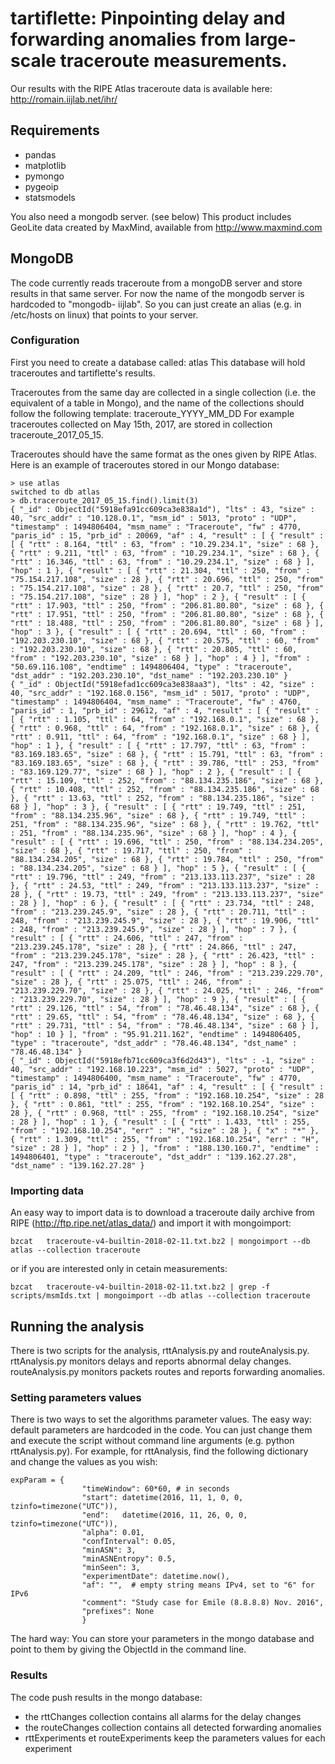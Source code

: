 # tartiflette: Pinpointing delay and forwarding anomalies from large-scale traceroute measurements.

Our results with the RIPE Atlas traceroute data is available here: http://romain.iijlab.net/ihr/


## Requirements
- pandas
- matplotlib
- pymongo
- pygeoip
- statsmodels

You also need a mongodb server. (see below)
This product includes GeoLite data created by MaxMind, available from http://www.maxmind.com

## MongoDB
The code currently reads traceroute from a mongoDB server and store results in that same server.
For now the name of the mongodb server is hardcoded to "mongodb-
iijlab". So you can just create an alias (e.g. in /etc/hosts on linux) that points to your server.

### Configuration
First you need to create a database called: atlas
This database will hold traceroutes and tartiflette's results.

Traceroutes from the same day are collected in a single collection (i.e. the equivalent of a table in Mongo), and the name of the collections should follow the following template: traceroute_YYYY_MM_DD
For example traceroutes collected on May 15th, 2017, are stored in collection traceroute_2017_05_15.

Traceroutes should have the same format as the ones given by RIPE Atlas.
Here is an example of traceroutes stored in our Mongo database:
```
> use atlas
switched to db atlas
> db.traceroute_2017_05_15.find().limit(3)
{ "_id" : ObjectId("5918efa91cc609ca3e838a1d"), "lts" : 43, "size" : 40, "src_addr" : "10.128.0.1", "msm_id" : 5013, "proto" : "UDP", "timestamp" : 1494806404, "msm_name" : "Traceroute", "fw" : 4770, "paris_id" : 15, "prb_id" : 20069, "af" : 4, "result" : [ { "result" : [ { "rtt" : 8.164, "ttl" : 63, "from" : "10.29.234.1", "size" : 68 }, { "rtt" : 9.211, "ttl" : 63, "from" : "10.29.234.1", "size" : 68 }, { "rtt" : 16.346, "ttl" : 63, "from" : "10.29.234.1", "size" : 68 } ], "hop" : 1 }, { "result" : [ { "rtt" : 21.304, "ttl" : 250, "from" : "75.154.217.108", "size" : 28 }, { "rtt" : 20.696, "ttl" : 250, "from" : "75.154.217.108", "size" : 28 }, { "rtt" : 20.7, "ttl" : 250, "from" : "75.154.217.108", "size" : 28 } ], "hop" : 2 }, { "result" : [ { "rtt" : 17.903, "ttl" : 250, "from" : "206.81.80.80", "size" : 68 }, { "rtt" : 17.951, "ttl" : 250, "from" : "206.81.80.80", "size" : 68 }, { "rtt" : 18.488, "ttl" : 250, "from" : "206.81.80.80", "size" : 68 } ], "hop" : 3 }, { "result" : [ { "rtt" : 20.694, "ttl" : 60, "from" : "192.203.230.10", "size" : 68 }, { "rtt" : 20.575, "ttl" : 60, "from" : "192.203.230.10", "size" : 68 }, { "rtt" : 20.805, "ttl" : 60, "from" : "192.203.230.10", "size" : 68 } ], "hop" : 4 } ], "from" : "50.69.116.108", "endtime" : 1494806404, "type" : "traceroute", "dst_addr" : "192.203.230.10", "dst_name" : "192.203.230.10" }
{ "_id" : ObjectId("5918efad1cc609ca3e838aa3"), "lts" : 42, "size" : 40, "src_addr" : "192.168.0.156", "msm_id" : 5017, "proto" : "UDP", "timestamp" : 1494806404, "msm_name" : "Traceroute", "fw" : 4760, "paris_id" : 1, "prb_id" : 29612, "af" : 4, "result" : [ { "result" : [ { "rtt" : 1.105, "ttl" : 64, "from" : "192.168.0.1", "size" : 68 }, { "rtt" : 0.968, "ttl" : 64, "from" : "192.168.0.1", "size" : 68 }, { "rtt" : 0.911, "ttl" : 64, "from" : "192.168.0.1", "size" : 68 } ], "hop" : 1 }, { "result" : [ { "rtt" : 17.797, "ttl" : 63, "from" : "83.169.183.65", "size" : 68 }, { "rtt" : 15.791, "ttl" : 63, "from" : "83.169.183.65", "size" : 68 }, { "rtt" : 39.786, "ttl" : 253, "from" : "83.169.129.77", "size" : 68 } ], "hop" : 2 }, { "result" : [ { "rtt" : 15.109, "ttl" : 252, "from" : "88.134.235.186", "size" : 68 }, { "rtt" : 10.408, "ttl" : 252, "from" : "88.134.235.186", "size" : 68 }, { "rtt" : 13.63, "ttl" : 252, "from" : "88.134.235.186", "size" : 68 } ], "hop" : 3 }, { "result" : [ { "rtt" : 19.749, "ttl" : 251, "from" : "88.134.235.96", "size" : 68 }, { "rtt" : 19.749, "ttl" : 251, "from" : "88.134.235.96", "size" : 68 }, { "rtt" : 19.762, "ttl" : 251, "from" : "88.134.235.96", "size" : 68 } ], "hop" : 4 }, { "result" : [ { "rtt" : 19.696, "ttl" : 250, "from" : "88.134.234.205", "size" : 68 }, { "rtt" : 19.717, "ttl" : 250, "from" : "88.134.234.205", "size" : 68 }, { "rtt" : 19.784, "ttl" : 250, "from" : "88.134.234.205", "size" : 68 } ], "hop" : 5 }, { "result" : [ { "rtt" : 19.796, "ttl" : 249, "from" : "213.133.113.237", "size" : 28 }, { "rtt" : 24.53, "ttl" : 249, "from" : "213.133.113.237", "size" : 28 }, { "rtt" : 19.73, "ttl" : 249, "from" : "213.133.113.237", "size" : 28 } ], "hop" : 6 }, { "result" : [ { "rtt" : 23.734, "ttl" : 248, "from" : "213.239.245.9", "size" : 28 }, { "rtt" : 20.711, "ttl" : 248, "from" : "213.239.245.9", "size" : 28 }, { "rtt" : 19.906, "ttl" : 248, "from" : "213.239.245.9", "size" : 28 } ], "hop" : 7 }, { "result" : [ { "rtt" : 24.606, "ttl" : 247, "from" : "213.239.245.178", "size" : 28 }, { "rtt" : 24.866, "ttl" : 247, "from" : "213.239.245.178", "size" : 28 }, { "rtt" : 26.423, "ttl" : 247, "from" : "213.239.245.178", "size" : 28 } ], "hop" : 8 }, { "result" : [ { "rtt" : 24.209, "ttl" : 246, "from" : "213.239.229.70", "size" : 28 }, { "rtt" : 25.075, "ttl" : 246, "from" : "213.239.229.70", "size" : 28 }, { "rtt" : 24.025, "ttl" : 246, "from" : "213.239.229.70", "size" : 28 } ], "hop" : 9 }, { "result" : [ { "rtt" : 29.126, "ttl" : 54, "from" : "78.46.48.134", "size" : 68 }, { "rtt" : 29.65, "ttl" : 54, "from" : "78.46.48.134", "size" : 68 }, { "rtt" : 29.731, "ttl" : 54, "from" : "78.46.48.134", "size" : 68 } ], "hop" : 10 } ], "from" : "95.91.211.162", "endtime" : 1494806405, "type" : "traceroute", "dst_addr" : "78.46.48.134", "dst_name" : "78.46.48.134" }
{ "_id" : ObjectId("5918efb71cc609ca3f6d2d43"), "lts" : -1, "size" : 40, "src_addr" : "192.168.10.223", "msm_id" : 5027, "proto" : "UDP", "timestamp" : 1494806400, "msm_name" : "Traceroute", "fw" : 4770, "paris_id" : 14, "prb_id" : 18641, "af" : 4, "result" : [ { "result" : [ { "rtt" : 0.898, "ttl" : 255, "from" : "192.168.10.254", "size" : 28 }, { "rtt" : 0.861, "ttl" : 255, "from" : "192.168.10.254", "size" : 28 }, { "rtt" : 0.968, "ttl" : 255, "from" : "192.168.10.254", "size" : 28 } ], "hop" : 1 }, { "result" : [ { "rtt" : 1.433, "ttl" : 255, "from" : "192.168.10.254", "err" : "H", "size" : 28 }, { "x" : "*" }, { "rtt" : 1.309, "ttl" : 255, "from" : "192.168.10.254", "err" : "H", "size" : 28 } ], "hop" : 2 } ], "from" : "188.130.160.7", "endtime" : 1494806401, "type" : "traceroute", "dst_addr" : "139.162.27.28", "dst_name" : "139.162.27.28" }

```

### Importing data
An easy way to import data is to download a traceroute daily archive from RIPE (http://ftp.ripe.net/atlas_data/) and import it with mongoimport: 
```
bzcat	traceroute-v4-builtin-2018-02-11.txt.bz2 | mongoimport --db atlas --collection traceroute
```

or if you are interested only in cetain measurements:
```
bzcat	traceroute-v4-builtin-2018-02-11.txt.bz2 | grep -f scripts/msmIds.txt | mongoimport --db atlas --collection traceroute
```

## Running the analysis
There is two scripts for the analysis, rttAnalysis.py and routeAnalysis.py.
rttAnalysis.py monitors delays and reports abnormal delay changes. routeAnalysis.py monitors packets routes and reports forwarding anomalies.

### Setting parameters values

There is two ways to set the algorithms parameter values. 
The easy way: default parameters are hardcoded in the code. You can just change them and execute the script without command line arguments (e.g. python rttAnalysis.py).
For example, for rttAnalysis, find the following dictionary and change the values as you wish:
```
expParam = {
                "timeWindow": 60*60, # in seconds 
                "start": datetime(2016, 11, 1, 0, 0, tzinfo=timezone("UTC")), 
                "end":   datetime(2016, 11, 26, 0, 0, tzinfo=timezone("UTC")),
                "alpha": 0.01, 
                "confInterval": 0.05,
                "minASN": 3,
                "minASNEntropy": 0.5,
                "minSeen": 3,
                "experimentDate": datetime.now(),
                "af": "",  # empty string means IPv4, set to "6" for IPv6
                "comment": "Study case for Emile (8.8.8.8) Nov. 2016",
                "prefixes": None
                }
```

The hard way: You can store your parameters in the mongo database and point to them by giving the ObjectId in the command line.

### Results
The code push results in the mongo database:
- the rttChanges collection contains all alarms for the delay changes
- the routeChanges collection contains all detected forwarding anomalies
- rttExperiments et routeExperiments keep the parameters values for each experiment



